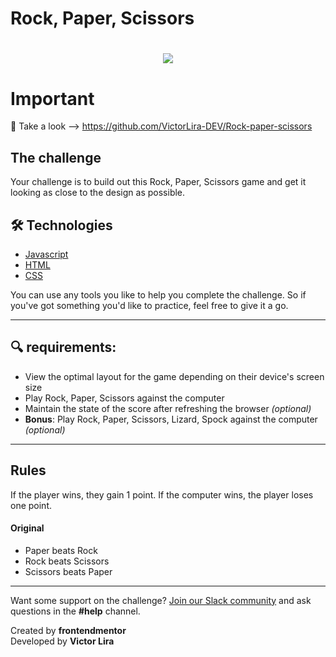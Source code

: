 # Rock, Paper, Scissors

<h1 align="center">
    <img src="https://ik.imagekit.io/mcvhbcq4zu/rock_rlNvxhQlG.gif">
</h1>

# Important

:key: Take a look --> https://github.com/VictorLira-DEV/Rock-paper-scissors

## The challenge
Your challenge is to build out this Rock, Paper, Scissors game and get it looking as close to the design as possible.

## 🛠 Technologies 
- [Javascript](https://www.javascript.com/)
- [HTML](https://developer.mozilla.org/en-US/docs/Web/HTML)
- [CSS](https://developer.mozilla.org/en-US/docs/Web/CSS)

You can use any tools you like to help you complete the challenge. So if you've got something you'd like to practice, feel free to give it a go.

---
## :mag: requirements:

- View the optimal layout for the game depending on their device's screen size
- Play Rock, Paper, Scissors against the computer
- Maintain the state of the score after refreshing the browser _(optional)_
- **Bonus**: Play Rock, Paper, Scissors, Lizard, Spock against the computer _(optional)_

---
## Rules

If the player wins, they gain 1 point. If the computer wins, the player loses one point.

#### Original

- Paper beats Rock
- Rock beats Scissors
- Scissors beats Paper

---

Want some support on the challenge? [Join our Slack community](https://www.frontendmentor.io/slack) and ask questions in the **#help** channel.


Created by **frontendmentor** <br>
Developed by **Victor Lira**

